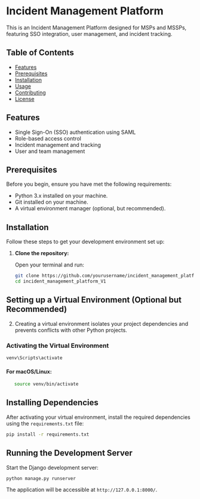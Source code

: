 # Incident Management Platform

This is an Incident Management Platform designed for MSPs and MSSPs, featuring SSO integration, user management, and incident tracking. 

## Table of Contents

- [Features](#features)
- [Prerequisites](#prerequisites)
- [Installation](#installation)
- [Usage](#usage)
- [Contributing](#contributing)
- [License](#license)

## Features

- Single Sign-On (SSO) authentication using SAML
- Role-based access control
- Incident management and tracking
- User and team management

## Prerequisites

Before you begin, ensure you have met the following requirements:

- Python 3.x installed on your machine.
- Git installed on your machine.
- A virtual environment manager (optional, but recommended).

## Installation

Follow these steps to get your development environment set up:

1. **Clone the repository:**

   Open your terminal and run:

   ```bash
   git clone https://github.com/yourusername/incident_management_platform_V1.git
   cd incident_management_platform_V1

## Setting up a Virtual Environment (Optional but Recommended)

2. Creating a virtual environment isolates your project dependencies and prevents conflicts with other Python projects.
### Activating the Virtual Environment 

   ```bash
   venv\Scripts\activate
   ```

#### For macOS/Linux:
```bash
   source venv/bin/activate
```
## Installing Dependencies

After activating your virtual environment, install the required dependencies using the `requirements.txt` file:
```bash
pip install -r requirements.txt
```

## Running the Development Server

Start the Django development server:
```bash
python manage.py runserver
```

The application will be accessible at `http://127.0.0.1:8000/`.